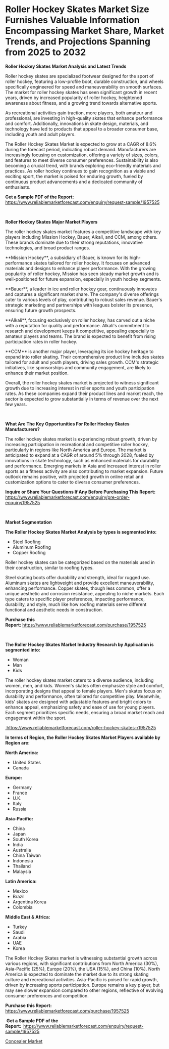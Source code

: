 <p><h1>Roller Hockey Skates Market Size Furnishes Valuable Information Encompassing Market Share, Market Trends, and Projections Spanning from 2025 to 2032</h1></p><p><strong>Roller Hockey Skates Market Analysis and Latest Trends</strong></p>
<p><p>Roller hockey skates are specialized footwear designed for the sport of roller hockey, featuring a low-profile boot, durable construction, and wheels specifically engineered for speed and maneuverability on smooth surfaces. The market for roller hockey skates has seen significant growth in recent years, driven by increased popularity of roller hockey, heightened awareness about fitness, and a growing trend towards alternative sports. </p><p>As recreational activities gain traction, more players, both amateur and professional, are investing in high-quality skates that enhance performance and comfort. Additionally, innovations in skate design, materials, and technology have led to products that appeal to a broader consumer base, including youth and adult players. </p><p>The Roller Hockey Skates Market is expected to grow at a CAGR of 8.6% during the forecast period, indicating robust demand. Manufacturers are increasingly focusing on customization, offering a variety of sizes, colors, and features to meet diverse consumer preferences. Sustainability is also becoming a crucial trend, with brands exploring eco-friendly materials and practices. As roller hockey continues to gain recognition as a viable and exciting sport, the market is poised for enduring growth, fueled by continuous product advancements and a dedicated community of enthusiasts.</p></p>
<p><strong>Get a Sample PDF of the Report:&nbsp;</strong> <a href="https://www.reliablemarketforecast.com/enquiry/request-sample/1957525?utm_campaign=2778&utm_medium=2&utm_source=Github&utm_content=ia&utm_term=04042025&utm_id=roller-hockey-skates">https://www.reliablemarketforecast.com/enquiry/request-sample/1957525</a></p>
<p>&nbsp;</p>
<p><strong>Roller Hockey Skates Major Market Players</strong></p>
<p><p>The roller hockey skates market features a competitive landscape with key players including Mission Hockey, Bauer, Alkali, and CCM, among others. These brands dominate due to their strong reputations, innovative technologies, and broad product ranges.</p><p>**Mission Hockey**, a subsidiary of Bauer, is known for its high-performance skates tailored for roller hockey. It focuses on advanced materials and designs to enhance player performance. With the growing popularity of roller hockey, Mission has seen steady market growth and is well-positioned for future expansion, especially in youth hockey segments.</p><p>**Bauer**, a leader in ice and roller hockey gear, continuously innovates and captures a significant market share. The company's diverse offerings cater to various levels of play, contributing to robust sales revenue. Bauer's strategic marketing and partnerships with leagues bolster its presence, ensuring future growth prospects.</p><p>**Alkali**, focusing exclusively on roller hockey, has carved out a niche with a reputation for quality and performance. Alkali's commitment to research and development keeps it competitive, appealing especially to amateur players and teams. The brand is expected to benefit from rising participation rates in roller hockey.</p><p>**CCM** is another major player, leveraging its ice hockey heritage to expand into roller skating. Their comprehensive product line includes skates tailored for adult and youth players, driving sales growth. CCM's strategic initiatives, like sponsorships and community engagement, are likely to enhance their market position.</p><p>Overall, the roller hockey skates market is projected to witness significant growth due to increasing interest in roller sports and youth participation rates. As these companies expand their product lines and market reach, the sector is expected to grow substantially in terms of revenue over the next few years.</p></p>
<p>&nbsp;</p>
<p><strong>What Are The Key Opportunities For Roller Hockey Skates Manufacturers?</strong></p>
<p><p>The roller hockey skates market is experiencing robust growth, driven by increasing participation in recreational and competitive roller hockey, particularly in regions like North America and Europe. The market is anticipated to expand at a CAGR of around 5% through 2028, fueled by innovations in skate technology, such as enhanced materials for durability and performance. Emerging markets in Asia and increased interest in roller sports as a fitness activity are also contributing to market expansion. Future outlook remains positive, with projected growth in online retail and customization options to cater to diverse consumer preferences.</p></p>
<p><strong>Inquire or Share Your Questions If Any Before Purchasing This Report:</strong> <a href="https://www.reliablemarketforecast.com/enquiry/pre-order-enquiry/1957525?utm_campaign=2778&utm_medium=2&utm_source=Github&utm_content=ia&utm_term=04042025&utm_id=roller-hockey-skates">https://www.reliablemarketforecast.com/enquiry/pre-order-enquiry/1957525</a></p>
<p>&nbsp;</p>
<p><strong>Market Segmentation</strong></p>
<p><strong>The Roller Hockey Skates Market Analysis by types is segmented into:</strong></p>
<p><ul><li>Steel Roofing</li><li>Aluminum Roofing</li><li>Copper Roofing</li></ul></p>
<p><p>Roller hockey skates can be categorized based on the materials used in their construction, similar to roofing types. </p><p>Steel skating boots offer durability and strength, ideal for rugged use. Aluminum skates are lightweight and provide excellent maneuverability, enhancing performance. Copper skates, though less common, offer a unique aesthetic and corrosion resistance, appealing to niche markets. Each type caters to specific player preferences, impacting performance, durability, and style, much like how roofing materials serve different functional and aesthetic needs in construction.</p></p>
<p><strong>Purchase this Report:&nbsp;</strong><a href="https://www.reliablemarketforecast.com/purchase/1957525?utm_campaign=2778&utm_medium=2&utm_source=Github&utm_content=ia&utm_term=04042025&utm_id=roller-hockey-skates">https://www.reliablemarketforecast.com/purchase/1957525</a></p>
<p>&nbsp;</p>
<p><strong>The Roller Hockey Skates Market Industry Research by Application is segmented into:</strong></p>
<p><ul><li>Woman</li><li>Man</li><li>Kids</li></ul></p>
<p><p>The roller hockey skates market caters to a diverse audience, including women, men, and kids. Women's skates often emphasize style and comfort, incorporating designs that appeal to female players. Men's skates focus on durability and performance, often tailored for competitive play. Meanwhile, kids' skates are designed with adjustable features and bright colors to enhance appeal, emphasizing safety and ease of use for young players. Each segment prioritizes specific needs, ensuring a broad market reach and engagement within the sport.</p></p>
<p><a href="https://www.reliablemarketforecast.com/roller-hockey-skates-r1957525?utm_campaign=2778&utm_medium=2&utm_source=Github&utm_content=ia&utm_term=04042025&utm_id=roller-hockey-skates">&nbsp;https://www.reliablemarketforecast.com/roller-hockey-skates-r1957525</a></p>
<p><strong>In terms of Region, the Roller Hockey Skates Market Players available by Region are:</strong></p>
<p>
    <p> <strong> North America: </strong>
        <ul>
            <li>United States</li>
            <li>Canada</li>
        </ul>
        </p> 
    <p> <strong> Europe: </strong>
        <ul>
            <li>Germany</li>
            <li>France</li>
            <li>U.K.</li>
            <li>Italy</li>
            <li>Russia</li>
        </ul>
        </p> 
    <p> <strong> Asia-Pacific: </strong>
        <ul>
            <li>China</li>
            <li>Japan</li>
            <li>South Korea</li>
            <li>India</li>
            <li>Australia</li>
            <li>China Taiwan</li>
            <li>Indonesia</li>
            <li>Thailand</li>
            <li>Malaysia</li>
        </ul>
        </p> 
    <p> <strong> Latin America: </strong>
        <ul>
            <li>Mexico</li>
            <li>Brazil</li>
            <li>Argentina Korea</li>
            <li>Colombia</li>
        </ul>
        </p> 
    <p> <strong> Middle East & Africa: </strong>
        <ul>
            <li>Turkey</li>
            <li>Saudi</li>
            <li>Arabia</li>
            <li>UAE</li>
            <li>Korea</li>
        </ul>
    </p>
    </p>
<p><p>The Roller Hockey Skates market is witnessing substantial growth across various regions, with significant contributions from North America (30%), Asia-Pacific (25%), Europe (20%), the USA (15%), and China (10%). North America is expected to dominate the market due to its strong skating culture and recreational activities. Asia-Pacific is poised for rapid growth, driven by increasing sports participation. Europe remains a key player, but may see slower expansion compared to other regions, reflective of evolving consumer preferences and competition.</p></p>
<p><strong>Purchase this Report: </strong><a href="https://www.reliablemarketforecast.com/purchase/1957525?utm_campaign=2778&utm_medium=2&utm_source=Github&utm_content=ia&utm_term=04042025&utm_id=roller-hockey-skates">https://www.reliablemarketforecast.com/purchase/1957525</a></p>
<p>&nbsp;<strong>Get a Sample PDF of the Report:&nbsp;&nbsp;</strong><a href="https://www.reliablemarketforecast.com/enquiry/request-sample/1957525?utm_campaign=2778&utm_medium=2&utm_source=Github&utm_content=ia&utm_term=04042025&utm_id=roller-hockey-skates">https://www.reliablemarketforecast.com/enquiry/request-sample/1957525</a></p>
<p><strong></strong></p>
<p><p><a href="https://github.com/akrachveslov/Market-Research-Report-List-1/blob/main/concealer-market.md?utm_campaign=2778&utm_medium=2&utm_source=Github&utm_content=ia&utm_term=04042025&utm_id=roller-hockey-skates">Concealer Market</a></p></p>